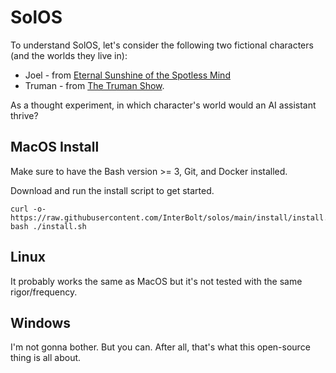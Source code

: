 # SolOS

To understand SolOS, let's consider the following two fictional characters (and the worlds they live in): 

- Joel - from [Eternal Sunshine of the Spotless Mind](https://www.imdb.com/title/tt0338013/)
- Truman - from [The Truman Show](https://www.imdb.com/title/tt0120382/).

As a thought experiment, in which character's world would an AI assistant thrive?

## MacOS Install

Make sure to have the Bash version >= 3, Git, and Docker installed.

Download and run the install script to get started.

```
curl -o- https://raw.githubusercontent.com/InterBolt/solos/main/install/install.sh
bash ./install.sh
```

## Linux

It probably works the same as MacOS but it's not tested with the same rigor/frequency.

## Windows

I'm not gonna bother. But you can. After all, that's what this open-source thing is all about.